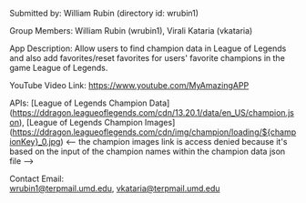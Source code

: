 Submitted by: William Rubin (directory id: wrubin1)

Group Members: William Rubin (wrubin1), Virali Kataria (vkataria)

App Description: Allow users to find champion data in League of Legends and also add favorites/reset favorites for users' favorite champions in the game League of Legends.

YouTube Video Link: https://www.youtube.com/MyAmazingAPP

APIs: [League of Legends Champion Data] (https://ddragon.leagueoflegends.com/cdn/13.20.1/data/en_US/champion.json), [League of Legends Champion Images] (https://ddragon.leagueoflegends.com/cdn/img/champion/loading/${championKey}_0.jpg) <-- the champion images link is access denied because it's based on the input of the champion names within the champion data json file -->

Contact Email:  
wrubin1@terpmail.umd.edu, vkataria@terpmail.umd.edu
